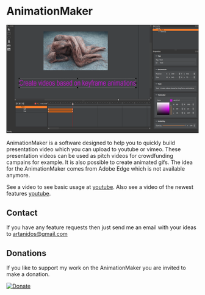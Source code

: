 # AnimationMaker

![Image](AnimationMaker.png) 

AnimationMaker is a software designed to help you to quickly build presentation video which you can upload to youtube or vimeo. These presentation videos can be used as pitch videos for crowdfunding campains for example.
It is also possible to create animated gifs.
The idea for the AnimationMaker comes from Adobe Edge which is not available anymore.

See a video to see basic usage at [youtube](https://youtu.be/Ir7Lvd-O2aE).
Also see a video of the newest features [youtube](https://youtu.be/pa53WfUkbO0).

## Contact
If you have any feature requests then just send me an email with your ideas to artanidos@gmail.com

## Donations
If you like to support my work on the AnimationMaker you are invited to make a donation.

[![Donate](https://img.shields.io/badge/Donate-PayPal-green.svg)](https://paypal.me/artanidos)



